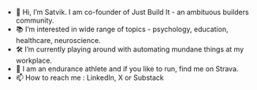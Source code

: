 - 👋 Hi, I’m Satvik. I am co-founder of Just Build It - an ambituous builders community.
- 📚 I’m interested in wide range of topics - psychology, education, healthcare, neuroscience. 
- 🛠️ I’m currently playing around with automating mundane things at my workplace.
- 🏃 I am an endurance athlete and if you like to run, find me on Strava. 
- 📫 How to reach me : LinkedIn, X or Substack
